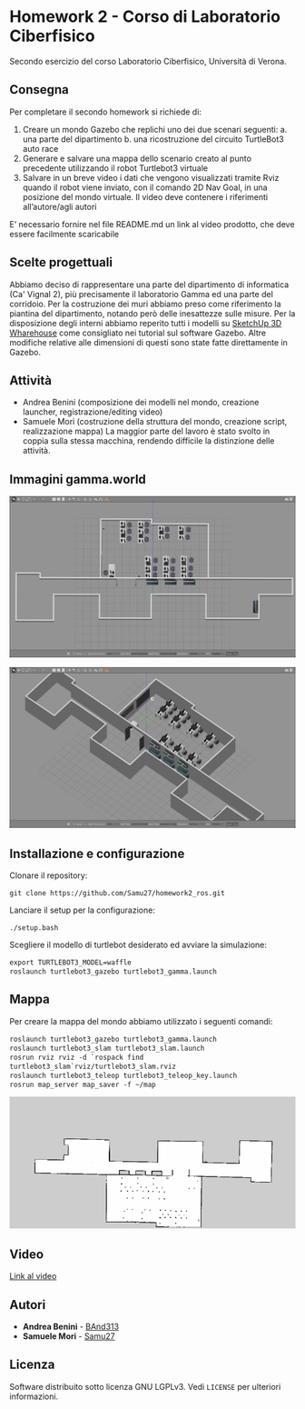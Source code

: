 # Homework 2 - Corso di Laboratorio Ciberfisico

Secondo esercizio del corso Laboratorio Ciberfisico, Università di Verona.

## Consegna

Per completare il secondo homework si richiede di:
1. Creare un mondo Gazebo che replichi uno dei due scenari seguenti:
a. una parte del dipartimento
b. una ricostruzione del circuito TurtleBot3 auto race
2. Generare e salvare una mappa dello scenario creato al punto precedente utilizzando il robot Turtlebot3 virtuale
3. Salvare in un breve video i dati che vengono visualizzati tramite Rviz quando il robot viene inviato, con il comando 2D Nav Goal, in una posizione del mondo virtuale. Il video deve contenere i riferimenti all’autore/agli autori

E’ necessario fornire nel file README.md un link al video prodotto, che deve essere facilmente scaricabile

## Scelte progettuali

Abbiamo deciso di rappresentare una parte del dipartimento di informatica (Ca' Vignal 2), più precisamente il laboratorio Gamma ed una parte del corridoio.
Per la costruzione dei muri abbiamo preso come riferimento la piantina del dipartimento, notando però delle inesattezze sulle misure. Per la disposizione degli interni abbiamo reperito tutti i modelli su [SketchUp 3D Wharehouse](https://3dwarehouse.sketchup.com/index.html) come consigliato nei tutorial sul software Gazebo. Altre modifiche relative alle dimensioni di questi sono state fatte direttamente in Gazebo.

## Attività
* Andrea Benini (composizione dei modelli nel mondo, creazione launcher, registrazione/editing video)
* Samuele Mori (costruzione della struttura del mondo, creazione script, realizzazione mappa)
La maggior parte del lavoro è stato svolto in coppia sulla stessa macchina, rendendo difficile la distinzione delle attività.

## Immagini gamma.world

![Screenshot](media/world1.png)

![Screenshot](media/world2.png)

## Installazione e configurazione

Clonare il repository:
```
git clone https://github.com/Samu27/homework2_ros.git
```
Lanciare il setup per la configurazione:
```
./setup.bash
```
Scegliere il modello di turtlebot desiderato ed avviare la simulazione:
```
export TURTLEBOT3_MODEL=waffle
roslaunch turtlebot3_gazebo turtlebot3_gamma.launch
```

## Mappa

Per creare la mappa del mondo abbiamo utilizzato i seguenti comandi:
```
roslaunch turtlebot3_gazebo turtlebot3_gamma.launch
roslaunch turtlebot3_slam turtlebot3_slam.launch
rosrun rviz rviz -d `rospack find turtlebot3_slam`rviz/turtlebot3_slam.rviz
roslaunch turtlebot3_teleop turtlebot3_teleop_key.launch
rosrun map_server map_saver -f ~/map
```
![](media/map.png)

## Video

[Link al video](https://raw.githubusercontent.com/Samu27/homework2_ros/master/media/video.mp4)

## Autori

* **Andrea Benini** - [BAnd313](https://github.com/BAnd313)
* **Samuele Mori** - [Samu27](https://github.com/Samu27)

## Licenza

Software distribuito sotto licenza GNU LGPLv3. Vedi `LICENSE` per ulteriori informazioni.
